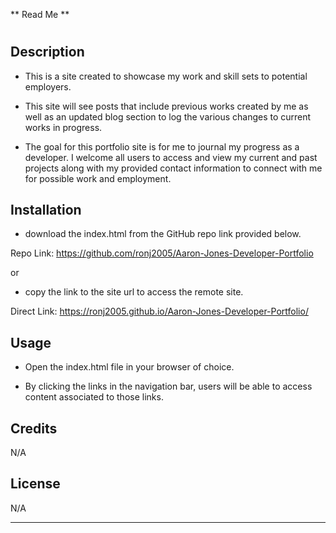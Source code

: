 ** Read Me **

# <Personal Developer Portfolio>

## Description

- This is a site created to showcase my work and skill sets to potential employers.

- This site will see posts that include previous works created by me as well as an updated blog section to log the various changes to current works in progress.

- The goal for this portfolio site is for me to journal my progress as a developer. I welcome all users to access and view my current and past projects along with my provided contact information to connect with me for possible work and employment.

## Installation

- download the index.html from the GitHub repo link provided below.

Repo Link: https://github.com/ronj2005/Aaron-Jones-Developer-Portfolio

or

- copy the link to the site url to access the remote site.

Direct Link: https://ronj2005.github.io/Aaron-Jones-Developer-Portfolio/

## Usage
- Open the index.html file in your browser of choice.

- By clicking the links in the navigation bar, users will be able to access content associated to those links.

## Credits
 N/A

## License
N/A

---